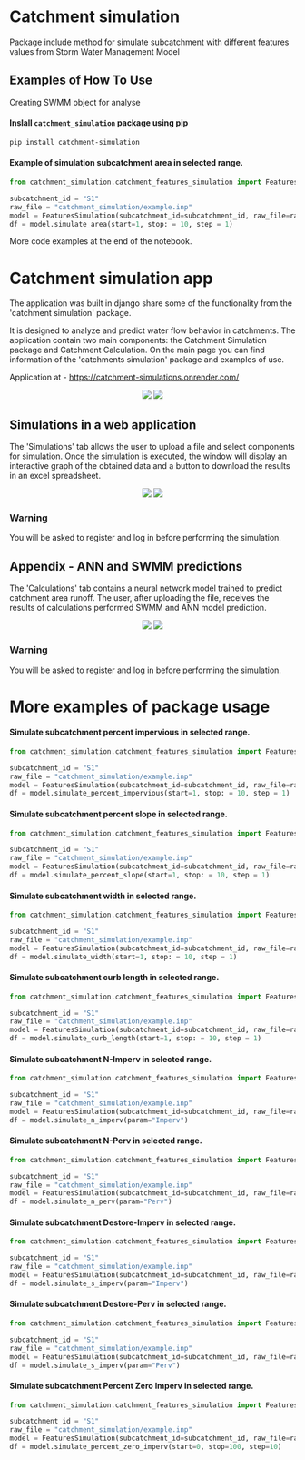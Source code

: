 # Catchment simulation
Package include method for simulate subcatchment with different features values from Storm Water Management Model

## Examples of How To Use 

Creating SWMM object for analyse

#### Inslall `catchment_simulation` package using pip 

```bash
pip install catchment-simulation
```

#### Example of simulation subcatchment area in selected range.

```python
from catchment_simulation.catchment_features_simulation import FeaturesSimulation

subcatchment_id = "S1"
raw_file = "catchment_simulation/example.inp"
model = FeaturesSimulation(subcatchment_id=subcatchment_id, raw_file=raw_file)
df = model.simulate_area(start=1, stop: = 10, step = 1)
```

More code examples at the end of the notebook.

# Catchment simulation app

The application was built in django share some of the functionality from the 'catchment simulation' package. 

It is designed to analyze and predict water flow behavior in catchments.  The application contain two main components: the Catchment Simulation package and Catchment Calculation.
On the main page you can find information of the 'catchments simulation' package and examples of use. 

Application at - https://catchment-simulations.onrender.com/

<div align="center">
    <img src="https://github.com/BuczynskiRafal/catchments_simulation/blob/main/img/home.png">
    <img src="https://github.com/BuczynskiRafal/catchments_simulation/blob/main/img/example.png">
</div>

## Simulations in a web application
The 'Simulations' tab allows the user to upload a file and select components for simulation. Once the simulation is executed, the window will display an interactive graph of the obtained data and a button to download the results in an excel spreadsheet. 

<div align="center">
    <img src="https://github.com/BuczynskiRafal/catchments_simulation/blob/main/img/simulation_start.png">
    <img src="https://github.com/BuczynskiRafal/catchments_simulation/blob/main/img/simulation_after.png">
</div>

### Warning
You will be asked to register and log in before performing the simulation. 

## Appendix - ANN and SWMM predictions
The 'Calculations' tab contains a neural network model trained to predict catchment area runoff. The user, after uploading the file, receives the results of calculations performed SWMM and ANN model prediction. 

<div align="center">
    <img src="https://github.com/BuczynskiRafal/catchments_simulation/blob/main/img/calculations.png">
    <img src="https://github.com/BuczynskiRafal/catchments_simulation/blob/main/img/ann_model.png">
</div>

### Warning
You will be asked to register and log in before performing the simulation. 

# More examples of package usage 

#### Simulate subcatchment percent impervious in selected range.

```python
from catchment_simulation.catchment_features_simulation import FeaturesSimulation

subcatchment_id = "S1"
raw_file = "catchment_simulation/example.inp"
model = FeaturesSimulation(subcatchment_id=subcatchment_id, raw_file=raw_file)
df = model.simulate_percent_impervious(start=1, stop: = 10, step = 1)
```

#### Simulate subcatchment percent slope in selected range.

```python
from catchment_simulation.catchment_features_simulation import FeaturesSimulation

subcatchment_id = "S1"
raw_file = "catchment_simulation/example.inp"
model = FeaturesSimulation(subcatchment_id=subcatchment_id, raw_file=raw_file)
df = model.simulate_percent_slope(start=1, stop: = 10, step = 1)
```

#### Simulate subcatchment width in selected range.

```python
from catchment_simulation.catchment_features_simulation import FeaturesSimulation

subcatchment_id = "S1"
raw_file = "catchment_simulation/example.inp"
model = FeaturesSimulation(subcatchment_id=subcatchment_id, raw_file=raw_file)
df = model.simulate_width(start=1, stop: = 10, step = 1)
```
#### Simulate subcatchment curb length in selected range.

```python
from catchment_simulation.catchment_features_simulation import FeaturesSimulation

subcatchment_id = "S1"
raw_file = "catchment_simulation/example.inp"
model = FeaturesSimulation(subcatchment_id=subcatchment_id, raw_file=raw_file)
df = model.simulate_curb_length(start=1, stop: = 10, step = 1)
```

#### Simulate subcatchment N-Imperv in selected range.

```python
from catchment_simulation.catchment_features_simulation import FeaturesSimulation

subcatchment_id = "S1"
raw_file = "catchment_simulation/example.inp"
model = FeaturesSimulation(subcatchment_id=subcatchment_id, raw_file=raw_file)
df = model.simulate_n_imperv(param="Imperv")
```

#### Simulate subcatchment N-Perv in selected range.

```python
from catchment_simulation.catchment_features_simulation import FeaturesSimulation

subcatchment_id = "S1"
raw_file = "catchment_simulation/example.inp"
model = FeaturesSimulation(subcatchment_id=subcatchment_id, raw_file=raw_file)
df = model.simulate_n_perv(param="Perv")
```

#### Simulate subcatchment Destore-Imperv in selected range.

```python
from catchment_simulation.catchment_features_simulation import FeaturesSimulation

subcatchment_id = "S1"
raw_file = "catchment_simulation/example.inp"
model = FeaturesSimulation(subcatchment_id=subcatchment_id, raw_file=raw_file)
df = model.simulate_s_imperv(param="Imperv")
```

#### Simulate subcatchment Destore-Perv in selected range.

```python
from catchment_simulation.catchment_features_simulation import FeaturesSimulation

subcatchment_id = "S1"
raw_file = "catchment_simulation/example.inp"
model = FeaturesSimulation(subcatchment_id=subcatchment_id, raw_file=raw_file)
df = model.simulate_s_imperv(param="Perv")
```

#### Simulate subcatchment Percent Zero Imperv in selected range.

```python
from catchment_simulation.catchment_features_simulation import FeaturesSimulation

subcatchment_id = "S1"
raw_file = "catchment_simulation/example.inp"
model = FeaturesSimulation(subcatchment_id=subcatchment_id, raw_file=raw_file)
df = model.simulate_percent_zero_imperv(start=0, stop=100, step=10)
```